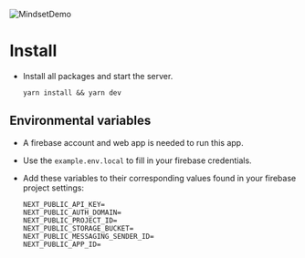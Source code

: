 ![MindsetDemo](https://user-images.githubusercontent.com/25947147/203895346-cc5c7aaa-0ee5-4478-921c-cf4615c01ec6.gif)

# Install

- Install all packages and start the server.

      yarn install && yarn dev

## Environmental variables

- A firebase account and web app is needed to run this app.
- Use the `example.env.local` to fill in your firebase credentials.
- Add these variables to their corresponding values found in your firebase project settings:

      NEXT_PUBLIC_API_KEY=
      NEXT_PUBLIC_AUTH_DOMAIN=
      NEXT_PUBLIC_PROJECT_ID=
      NEXT_PUBLIC_STORAGE_BUCKET=
      NEXT_PUBLIC_MESSAGING_SENDER_ID=
      NEXT_PUBLIC_APP_ID=
